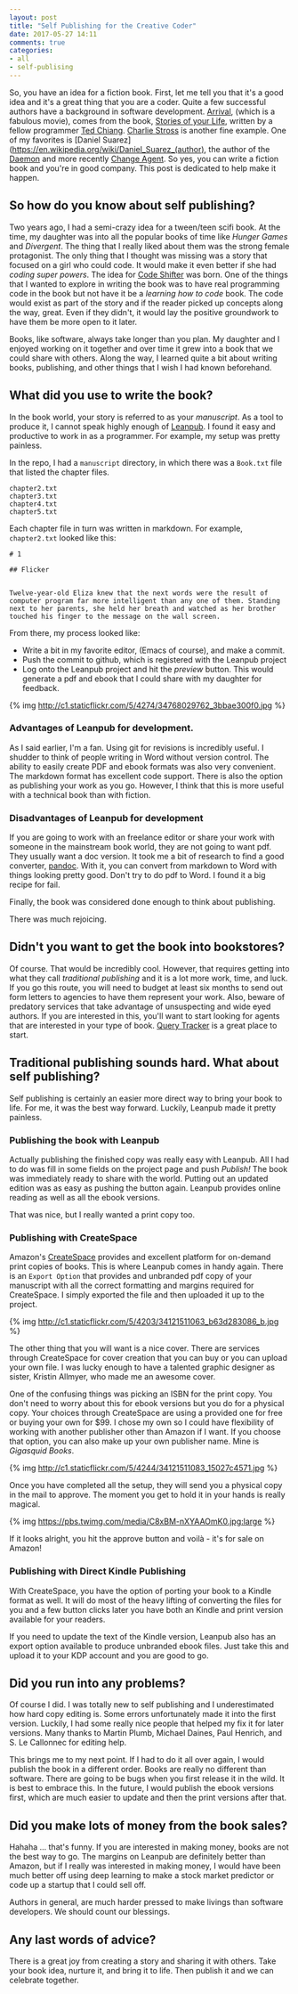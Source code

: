 ```yaml
---
layout: post
title: "Self Publishing for the Creative Coder"
date: 2017-05-27 14:11
comments: true
categories:
- all
- self-publising
---
```


So, you have an idea for a fiction book. First, let me tell you that it's a good idea and it's a great thing that you are a coder. Quite a few successful authors have a background in software development. [Arrival](http://www.imdb.com/title/tt2543164/), (which is a fabulous movie), comes from the book, [Stories of your Life](https://www.amazon.com/Stories-Your-Life-Others-Chiang/dp/1101972122),  written by a fellow programmer [Ted Chiang](https://en.wikipedia.org/wiki/Ted_Chiang). [Charlie Stross](https://en.wikipedia.org/wiki/Charles_Stross) is another fine example. One of my favorites is [Daniel Suarez](https://en.wikipedia.org/wiki/Daniel_Suarez_(author), the author of the[ Daemon](https://www.amazon.com/DAEMON-Daniel-Suarez/dp/0451228731) and more recently [Change Agent](https://www.amazon.com/Change-Agent-Novel-Daniel-Suarez/dp/110198466X/). So yes, you can write a fiction book and you're in good company. This post is dedicated to help make it happen.

## So how do you know about self publishing?

Two years ago, I had a semi-crazy idea for a tween/teen scifi book. At the time, my daughter was into all the popular books of time like _Hunger Games_ and _Divergent_. The thing that I really liked about them was the strong female protagonist. The only thing that I thought was missing was a story that focused on a girl who could code. It would make it even better if she had _coding super powers_. The idea for [Code Shifter](http://www.codeshifterbook.com/) was born. One of the things that I wanted to explore in writing the book was to have real programming code in the book but not have it be a _learning how to code_ book. The code would exist as part of the story and if the reader picked up concepts along the way, great. Even if they didn't, it would lay the positive groundwork to have them be more open to it later.

Books, like software, always take longer than you plan. My daughter and I enjoyed working on it together and over time it grew into a book that we could share with others. Along the way, I learned quite a bit about writing books, publishing, and other things that I wish I had known beforehand.

## What did you use to write the book?

In the book world, your story is referred to as your _manuscript_. As a tool to produce it, I cannot speak highly enough of [Leanpub](https://leanpub.com/). I found it easy and productive to work in as a programmer. For example,  my setup was pretty painless.

In the repo, I had a `manuscript` directory, in which there was a `Book.txt` file that listed the chapter files.

```
chapter2.txt
chapter3.txt
chapter4.txt
chapter5.txt
```

Each chapter file in turn was written in markdown. For example, `chapter2.txt` looked like this:

```
# 1

## Flicker


Twelve-year-old Eliza knew that the next words were the result of computer program far more intelligent than any one of them. Standing next to her parents, she held her breath and watched as her brother touched his finger to the message on the wall screen.
```

From there, my process looked like:

* Write a bit in my favorite editor, (Emacs of course), and make a commit.
* Push the commit to github, which is registered with the Leanpub project
* Log onto the Leanpub project and hit the _preview_ button. This would generate a pdf and ebook that I could share with my daughter for feedback.

{% img http://c1.staticflickr.com/5/4274/34768029762_3bbae300f0.jpg %}


### Advantages of Leanpub for development.

As I said earlier, I'm a fan. Using git for revisions is incredibly useful. I shudder to think of people writing in Word without version control. The ability to easily create PDF and ebook formats was also very convenient. The markdown format has excellent code support. There is also the option as publishing your work as you go. However, I think that this is more useful with a technical book than with fiction.

### Disadvantages of Leanpub for development

If you are going to work with an freelance editor or share your work with someone in the mainstream book world, they are not going to want pdf. They usually want a doc version. It took me a bit of research to find a good converter, [pandoc](http://pandoc.org/). With it, you can convert from markdown to Word with things looking pretty good. Don't try to do pdf to Word. I found it a big recipe for fail.


Finally, the book was considered done enough to think about publishing.

There was much rejoicing.

## Didn't you want to get the book into bookstores?

Of course. That would be incredibly cool. However, that requires getting into what they call _traditional publishing_ and it is a lot more work, time, and luck. If you go this route, you will need to budget at least six months to send out form letters to agencies to have them represent your work. Also, beware of predatory services that take advantage of unsuspecting and wide eyed authors. If you are interested in this, you'll want to start looking for agents that are interested in your type of book. [Query Tracker](https://querytracker.net/) is a great place to start.

## Traditional publishing sounds hard. What about self publishing?

Self publishing is certainly an easier more direct way to bring your book to life. For me, it was the best way forward. Luckily, Leanpub made it pretty painless.


### Publishing the book with Leanpub

Actually publishing the finished copy was really easy with Leanpub. All I had to do was fill in some fields on the project page and push _Publish!_ The book was immediately ready to share with the world. Putting out an updated edition was as easy as pushing the button again. Leanpub provides online reading as well as all the ebook versions.

That was nice, but I really wanted a print copy too.

### Publishing with CreateSpace

Amazon's [CreateSpace](https://www.createspace.com/) provides and excellent platform for on-demand print copies of books. This is where Leanpub comes in handy again. There is an `Export Option` that provides and unbranded pdf copy of your manuscript with all the correct formatting and margins required for CreateSpace. I simply exported the file and then uploaded it up to the project.

{% img http://c1.staticflickr.com/5/4203/34121511063_b63d283086_b.jpg %}

The other thing that you will want is a nice cover. There are services through CreateSpace for cover creation that you can buy or you can upload your own file. I was lucky enough to have a talented graphic designer as sister, Kristin Allmyer,  who made me an awesome cover.

One of the confusing things was picking an ISBN for the print copy. You don't need to worry about this for ebook versions but you do for a physical copy. Your choices through CreateSpace are using a provided one for free or buying your own for $99. I chose my own so I could have flexibility of working with another publisher other than Amazon if I want. If you choose that option, you can also make up your own publisher name. Mine is _Gigasquid Books_.

{% img http://c1.staticflickr.com/5/4244/34121511083_15027c4571.jpg %}

Once you have completed all the setup, they will send you a physical copy in the mail to approve. The moment you get to hold it in your hands is really magical.

{% img https://pbs.twimg.com/media/C8xBM-nXYAAOmK0.jpg:large %}

If it looks alright, you hit the approve button and voilà - it's for sale on Amazon!

### Publishing with Direct Kindle Publishing

With CreateSpace, you have the option of porting your book to a Kindle format as well. It will do most of the heavy lifting of converting the files for you and a few button clicks later you have both an Kindle and print version available for your readers.

If you need to update the text of the Kindle version, Leanpub also has an export option available to produce unbranded ebook files. Just take this and upload it to your KDP account and you are good to go.

## Did you run into any problems?

Of course I did. I was totally new to self publishing and I underestimated how hard copy editing is. Some errors unfortunately made it into the first version. Luckily, I had some really nice people that helped my fix it for later versions. Many thanks to Martin Plumb, Michael Daines, Paul Henrich, and S. Le Callonnec for editing help.

This brings me to my next point. If I had to do it all over again, I would publish the book in a different order. Books are really no different than software. There are going to be bugs when you first release it in the wild. It is best to embrace this. In the future, I would publish the ebook versions first, which are much easier to update and then the print versions after that.

## Did you make lots of money from the book sales?

Hahaha ...  that's funny. If you are interested in making money, books are not the best way to go. The margins on Leanpub are definitely better than Amazon, but if I really was interested in making money, I would have been much better off using deep learning to make a stock market predictor or code up a startup that I could sell off.

Authors in general, are much harder pressed to make livings than software developers. We should count our blessings.

## Any last words of advice?

There is a great joy from creating a story and sharing it with others. Take your book idea, nurture it, and bring it to life. Then publish it and we can celebrate together.




